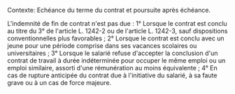 Contexte: Echéance du terme du contrat et poursuite après échéance.

L'indemnité de fin de contrat n'est pas due : 1° Lorsque le contrat est conclu au titre du 3° de l'article L. 1242-2 ou de l'article L. 1242-3, sauf dispositions conventionnelles plus favorables ; 2° Lorsque le contrat est conclu avec un jeune pour une période comprise dans ses vacances scolaires ou universitaires ; 3° Lorsque le salarié refuse d'accepter la conclusion d'un contrat de travail à durée indéterminée pour occuper le même emploi ou un emploi similaire, assorti d'une rémunération au moins équivalente ; 4° En cas de rupture anticipée du contrat due à l'initiative du salarié, à sa faute grave ou à un cas de force majeure.